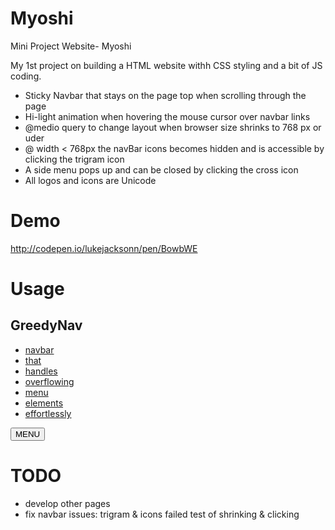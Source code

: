 # Myoshi
Mini Project Website- Myoshi

My 1st project on building a HTML website withh CSS styling and a bit of JS coding.
  - Sticky Navbar that stays on the page top when scrolling through the page
  - Hi-light animation when hovering the mouse cursor over navbar links
  - @medio query to change layout when browser size shrinks to 768 px or uder
  - @ width < 768px the navBar icons becomes hidden and is accessible by clicking the trigram icon
  - A side menu pops up and can be closed by clicking the cross icon
  - All logos and icons are Unicode

# Demo
http://codepen.io/lukejacksonn/pen/BowbWE

# Usage

<head>
<link href="greedynav.css" rel="stylesheet" type="text/css" >
<script src="greedynav.js"></script>
</head>
<body>
<nav class='greedy'>
  <h1>GreedyNav</h1>
  <ul class='links'>
    <li><a href='#'>navbar</a></li>
    <li><a href='#'>that</a></li>
    <li><a href='#'>handles</a></li>
    <li><a href='#'>overflowing</a></li>
    <li><a href='#'>menu</a></li>
    <li><a href='#'>elements</a></li>
    <li><a href='#'>effortlessly</a></li>
  </ul>
  <button>MENU</button>
  <ul class='hidden-links hidden'></ul>
</nav>
</body>

# TODO
- develop other pages
- fix navbar issues: trigram & icons failed test of shrinking & clicking
